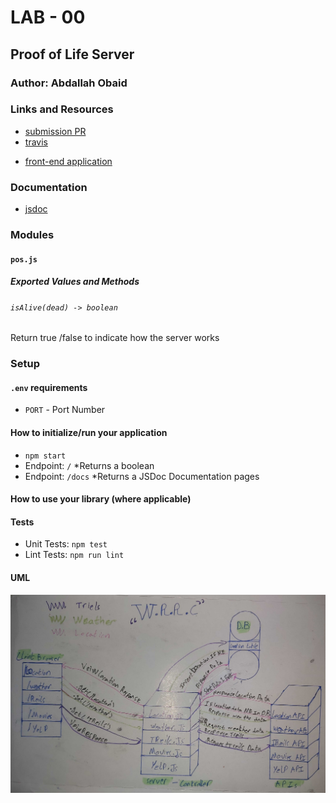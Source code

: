 # LAB - 00

<!-- ## Project: Project Name Here -->
## Proof of Life Server

### Author: Abdallah Obaid

### Links and Resources

* [submission PR](https://github.com/Abdallah-401-advanced-javascript/lab-00/pull/1)
* [travis](https://travis-ci.com/github/Abdallah-401-advanced-javascript/lab-00)
<!-- - [ci/cd](http://xyz.com) (GitHub Actions) -->
<!-- - [back-end server url](http://xyz.com) (when applicable) -->
* [front-end application](https://abdallah-lab-00.herokuapp.com/) 

### Documentation
* [jsdoc](https://abdallah-lab-00.herokuapp.com/docs/)

### Modules
#### `pos.js`
##### Exported Values and Methods

###### `isAlive(dead) -> boolean`
Return true /false to indicate how the server works

### Setup

#### `.env` requirements 
* `PORT` - Port Number
<!-- - `MONGODB_URI` - URL to the running mongo instance/db -->

#### How to initialize/run your application 

* `npm start`
* Endpoint: `/`
  *Returns a boolean 
* Endpoint: `/docs`
  *Returns a JSDoc Documentation pages 
#### How to use your library (where applicable)

#### Tests

* Unit Tests: `npm test`
* Lint Tests: `npm run lint`

<!-- Incomplete Tests: -->

#### UML

![UML Diagram](whiteboard.jpg)